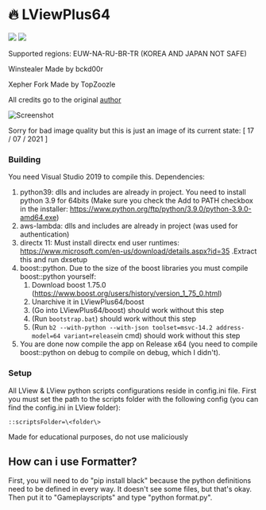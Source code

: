 # 🔥 LViewPlus64

<img src="https://flat.badgen.net/badge/RIOT/Undetected./green?icon=terminal">  <img src="https://flat.badgen.net/badge/RIOT/BANS: 0/red?icon=terminal">

Supported regions: EUW-NA-RU-BR-TR (KOREA AND JAPAN NOT SAFE)


Winstealer Made by bckd00r

Xepher Fork Made by TopZoozle

All credits go to the original [author](https://github.com/CNLouisLiu/LViewLoL)

![Screenshot](https://user-images.githubusercontent.com/85362882/126047207-71b563b6-c8c6-4729-bc98-043f55c28492.png)

Sorry for bad image quality but this is just an image of its current state: [ 17 / 07 / 2021 ]

### Building

You need Visual Studio 2019 to compile this.
Dependencies:
  1. python39: dlls and includes are already in project. You need to install python 3.9 for 64bits (Make sure you check the Add to PATH checkbox in the installer: https://www.python.org/ftp/python/3.9.0/python-3.9.0-amd64.exe)
  3. aws-lambda: dlls and includes are already in project (was used for authentication)
  3. directx 11: Must install directx end user runtimes: https://www.microsoft.com/en-us/download/details.aspx?id=35 .Extract this and run dxsetup
  4. boost::python. Due to the size of the boost libraries you must compile boost::python yourself:
      1. Download boost 1.75.0 (https://www.boost.org/users/history/version_1_75_0.html)
      2. Unarchive it in LViewPlus64/boost
      3. (Go into LViewPlus64/boost) should work without this step
      4. (Run `bootstrap.bat`) should work without this step
      5. (Run `b2 --with-python --with-json toolset=msvc-14.2 address-model=64 variant=release`in cmd) should work without this step
  5. You are done now compile the app on Release x64 (you need to compile boost::python on debug to compile on debug, which I didn't).
 ### Setup
 All LView & LView python scripts configurations reside in config.ini file. First you must set the path to the scripts folder with the following config (you can find the config.ini in LView folder):
 
  `::scriptsFolder=\<folder\>`
  

Made for educational purposes, do not use maliciously

## How can i use Formatter?

First, you will need to do "pip install black" because the python definitions need to be defined in every way. It doesn't see some files, but that's okay. Then put it to "Gameplayscripts" and type "python format.py".

